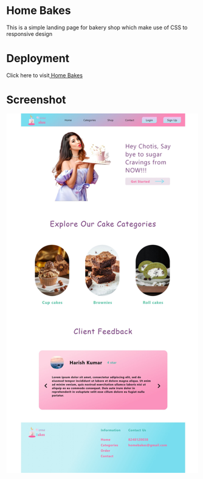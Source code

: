 <h1>Home Bakes</h1>
<p>This is a simple landing page for bakery shop which make use of CSS to responsive design</p>
<h1>Deployment</h1>
Click here to visit<a href="https://home-bakes.netlify.app/"> Home Bakes</a>
<h1>Screenshot</h1>
<img src="home bakes.jpeg" alt="Cake Landing Page">
